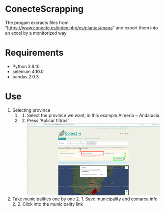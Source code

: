 # ConecteScrapping
The progam excracts files from "https://www.conecte.es/index.php/es/plantas/mapa" and export them into an excel by a monitorized way
# Requirements
- Python 3.8.10
- selenium 4.10.0
- pandas 2.0.3
# Use
1. Selecting province
   1. 1. Select the province we want, in this example Almería ~ Andalucía
   1. 2. Press 'Aplicar filtros'
![Image](img/1_SeleccionarProvincia_edited.jpg)
2. Take municipalities one by one
   2. 1. Save municipality and comarca info
   2. 2. Click into the municipality link
